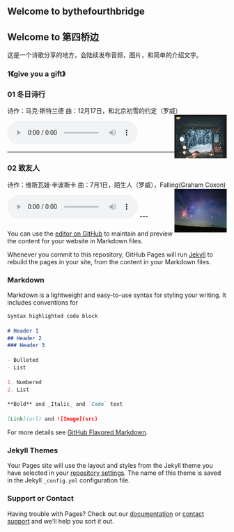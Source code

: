 ## Welcome to bythefourthbridge
## Welcome to 第四桥边

这是一个诗歌分享的地方，会陆续发布音频，图片，和简单的介绍文字。

### 1《give you a gift》
### 01 冬日诗行
诗作：马克·斯特兰德
曲：12月17日，和北京初雪的约定（罗威）
<img src="/drsh01.jpg" width="120" height="100" align="right" />

<audio id="audio" controls="" preload="auto">
   <source id="mp3" src="/drsh01_audi.mp3">
                         </audio>

---
### 02 致友人
诗作：维斯瓦娃·辛波斯卡
曲：7月1日，陌生人（罗威），Falling(Graham Coxon)
<img src="/zyr02.jpg" width="120" height="100" align="right" />

<audio id="audio" controls="" preload="auto">
   <source id="mp3" src="/zyr02_audi.mp3">
                         </audio>
---                       

###
You can use the [editor on GitHub](https://github.com/bythefourthbridge/bythefourthbridge.github.io/edit/main/index.md) to maintain and preview the content for your website in Markdown files.

Whenever you commit to this repository, GitHub Pages will run [Jekyll](https://jekyllrb.com/) to rebuild the pages in your site, from the content in your Markdown files.

### Markdown

Markdown is a lightweight and easy-to-use syntax for styling your writing. It includes conventions for

```markdown
Syntax highlighted code block

# Header 1
## Header 2
### Header 3

- Bulleted
- List

1. Numbered
2. List

**Bold** and _Italic_ and `Code` text

[Link](url) and ![Image](src)
```

For more details see [GitHub Flavored Markdown](https://guides.github.com/features/mastering-markdown/).

### Jekyll Themes

Your Pages site will use the layout and styles from the Jekyll theme you have selected in your [repository settings](https://github.com/bythefourthbridge/bythefourthbridge.github.io/settings/pages). The name of this theme is saved in the Jekyll `_config.yml` configuration file.

### Support or Contact

Having trouble with Pages? Check out our [documentation](https://docs.github.com/categories/github-pages-basics/) or [contact support](https://support.github.com/contact) and we’ll help you sort it out.
